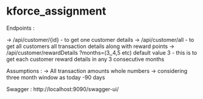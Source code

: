# kforce_assignment

Endpoints :

-> /api/customer/{id} - to get one customer details
-> /api/customer/all - to get all customers all transaction details along with reward points
-> /api/customer/rewardDetails ?months=(3,,4,5 etc) default value 3 - this is to get each customer reward details in any 3 consecutive months

Assumptions :
-> All transaction amounts whole numbers
-> considering three month window as today -90 days

Swagger :
http://localhost:9090/swagger-ui/